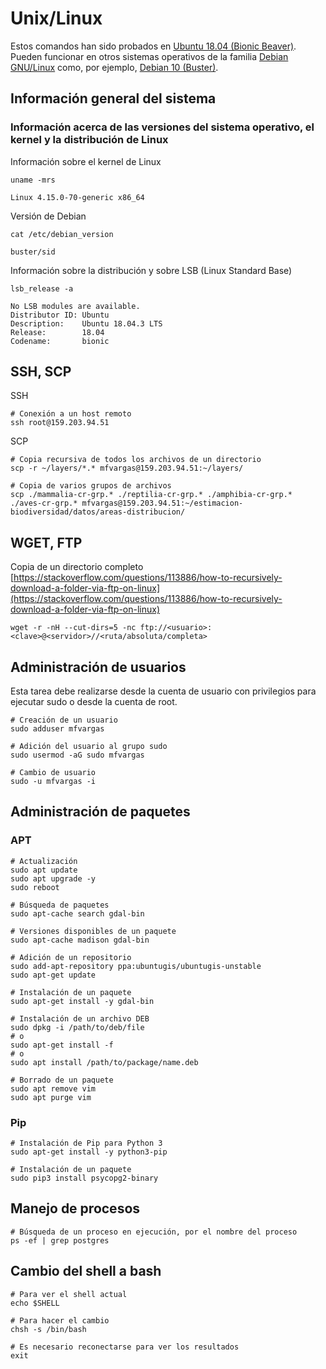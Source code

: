 # Unix/Linux
Estos comandos han sido probados en [Ubuntu 18.04 (Bionic Beaver)](http://releases.ubuntu.com/18.04/). Pueden funcionar en otros sistemas operativos de la familia [Debian GNU/Linux](https://www.debian.org/) como, por ejemplo, [Debian 10 (Buster)](https://wiki.debian.org/DebianBuster).

## Información general del sistema
### Información acerca de las versiones del sistema operativo, el kernel y la distribución de Linux
Información sobre el kernel de Linux
```shell
uname -mrs
```
```shell
Linux 4.15.0-70-generic x86_64
```
Versión de Debian
```shell
cat /etc/debian_version
```
```shell
buster/sid
```
Información sobre la distribución y sobre LSB (Linux Standard Base)
```shell
lsb_release -a
```
```shell
No LSB modules are available.
Distributor ID: Ubuntu
Description:    Ubuntu 18.04.3 LTS
Release:        18.04
Codename:       bionic
```

## SSH, SCP
SSH
```shell
# Conexión a un host remoto
ssh root@159.203.94.51
```

SCP
```shell
# Copia recursiva de todos los archivos de un directorio
scp -r ~/layers/*.* mfvargas@159.203.94.51:~/layers/

# Copia de varios grupos de archivos
scp ./mammalia-cr-grp.* ./reptilia-cr-grp.* ./amphibia-cr-grp.* ./aves-cr-grp.* mfvargas@159.203.94.51:~/estimacion-biodiversidad/datos/areas-distribucion/
```

## WGET, FTP
Copia de un directorio completo  
[https://stackoverflow.com/questions/113886/how-to-recursively-download-a-folder-via-ftp-on-linux](https://stackoverflow.com/questions/113886/how-to-recursively-download-a-folder-via-ftp-on-linux)
```shell
wget -r -nH --cut-dirs=5 -nc ftp://<usuario>:<clave>@<servidor>//<ruta/absoluta/completa>
```

## Administración de usuarios
Esta tarea debe realizarse desde la cuenta de usuario con privilegios para ejecutar sudo o desde la cuenta de root.

```shell
# Creación de un usuario
sudo adduser mfvargas

# Adición del usuario al grupo sudo
sudo usermod -aG sudo mfvargas

# Cambio de usuario
sudo -u mfvargas -i
```

## Administración de paquetes
### APT
```shell
# Actualización
sudo apt update
sudo apt upgrade -y
sudo reboot

# Búsqueda de paquetes
sudo apt-cache search gdal-bin

# Versiones disponibles de un paquete
sudo apt-cache madison gdal-bin

# Adición de un repositorio
sudo add-apt-repository ppa:ubuntugis/ubuntugis-unstable
sudo apt-get update

# Instalación de un paquete
sudo apt-get install -y gdal-bin

# Instalación de un archivo DEB
sudo dpkg -i /path/to/deb/file
# o
sudo apt-get install -f
# o
sudo apt install /path/to/package/name.deb

# Borrado de un paquete
sudo apt remove vim
sudo apt purge vim
```

### Pip
```shell
# Instalación de Pip para Python 3
sudo apt-get install -y python3-pip

# Instalación de un paquete
sudo pip3 install psycopg2-binary
```

## Manejo de procesos
```shell
# Búsqueda de un proceso en ejecución, por el nombre del proceso
ps -ef | grep postgres
```

## Cambio del shell a bash
```shell
# Para ver el shell actual
echo $SHELL

# Para hacer el cambio
chsh -s /bin/bash

# Es necesario reconectarse para ver los resultados
exit
```
